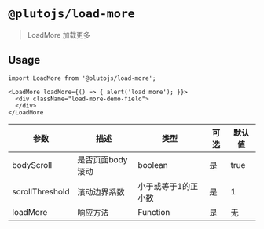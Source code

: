 # `@plutojs/load-more`

> LoadMore 加载更多 

## Usage

```
import LoadMore from '@plutojs/load-more';

<LoadMore loadMore={() => { alert('load more'); }}>
  <div className="load-more-demo-field">
  </div>
</LoadMore
```

| 参数 | 描述 | 类型 | 可选 | 默认值 |
| ---- | ---- | ---- | ---- | ---- |
| bodyScroll | 是否页面body滚动 | boolean | 是 | true |
| scrollThreshold | 滚动边界系数 | 小于或等于1的正小数 | 是 | 1 |
| loadMore | 响应方法 | Function | 是 | 无 |
